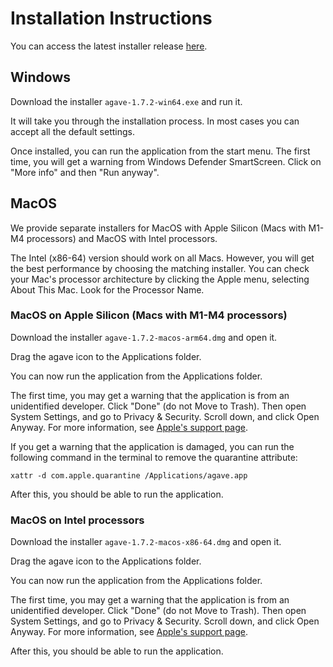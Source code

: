 # Installation Instructions

You can access the latest installer release [here](https://github.com/allen-cell-animated/agave/tags).

## Windows

Download the installer `agave-1.7.2-win64.exe` and run it.

It will take you through the installation process. In most cases you can accept all the default settings.

Once installed, you can run the application from the start menu.
The first time, you will get a warning from Windows Defender SmartScreen. Click on "More info" and then "Run anyway".

## MacOS

We provide separate installers for MacOS with Apple Silicon (Macs with M1-M4 processors) and MacOS with Intel processors.

The Intel (x86-64) version should work on all Macs. However, you will get the best performance by choosing the matching installer. You can check your Mac's processor architecture by clicking the Apple menu, selecting About This Mac. Look for the Processor Name.

### MacOS on Apple Silicon (Macs with M1-M4 processors)

Download the installer `agave-1.7.2-macos-arm64.dmg` and open it.

Drag the agave icon to the Applications folder.

You can now run the application from the Applications folder.

The first time, you may get a warning that the application is from an unidentified developer. Click "Done" (do not Move to Trash). Then open System Settings, and go to Privacy & Security. Scroll down, and click Open Anyway. For more information, see [Apple's support page](https://support.apple.com/en-us/HT202491).

If you get a warning that the application is damaged, you can run the following command in the terminal to remove the quarantine attribute:

```
xattr -d com.apple.quarantine /Applications/agave.app
```

After this, you should be able to run the application.

### MacOS on Intel processors

Download the installer `agave-1.7.2-macos-x86-64.dmg` and open it.

Drag the agave icon to the Applications folder.

You can now run the application from the Applications folder.

The first time, you may get a warning that the application is from an unidentified developer. Click "Done" (do not Move to Trash). Then open System Settings, and go to Privacy & Security. Scroll down, and click Open Anyway. For more information, see [Apple's support page](https://support.apple.com/en-us/HT202491).

After this, you should be able to run the application.

